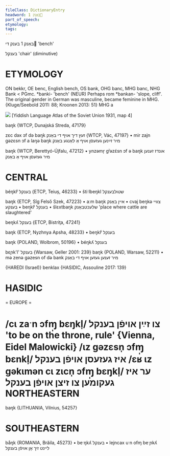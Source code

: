 ```yaml
---
fileClass: DictionaryEntry
headword: באַנק 1
part_of_speech: 
etymology: 
tags: 
---
```

באַנק 1
בענק
די
'bench'

בענקל
'chair' (diminutive)

ETYMOLOGY
===========
ON bekkr, OE benc, English bench, OS bank, OHG banc, MHG banc, NHG Bank < PGmc. *banki- 'bench' (NEUR)
Perhaps rom *bankan- 'slope, cliff'.
The original gender in German was masculine, became feminine in MHG.
{Kluge/Seebold 2011: 88; Kroonen 2013: 51}
MHG a

![](https://ia601509.us.archive.org/29/items/shprakhatlas/ShprakhatlasKarte4-Optimized.jpg)
[Yiddish Language Atlas of the Soviet Union 1931, map 4] 

baŋk {WTCP, Dunajská Streda, 47179}

zɛc dəx ɔf də baŋk זעץ דיך אויף די באַנק  {WTCP, Vác, 47197}
	•	mir zajn gəzɛsn ɔf a laŋə baŋk מיר זײַנען געזעסן אויף אַ לאַנגע באַנק

baŋk {WTCP, Berettyó-Újfalu, 47212}
	•	ynzəmr̩ gʲəzɛ́sn ɔf ə baŋk אונדז זענען מיר געזעסן אויף אַ באַנק 

CENTRAL
========

béŋklʲ בענקל {ETCP, Teiuș, 46233}
	•	štiˑlbeŋkl שטולבענקל

baŋk {ETCP, Sîg Felső Szek, 47223}
	•	aːm baŋk איין באַנק
	•	cvaj beŋkə צוויי בענקע
	•	beɳklʲ בענקל
	•	šlɛxtbaŋk שלעכטבאַנק 'place where cattle are slaughtered'

beŋkʎ בענקל {ETCP, Bistriţa, 47241}

baŋk {ETCP, Nyzhnya Apsha, 48233}
	•	beŋklʲ בענקל

baŋk {POLAND, Wolbrom, 50196}
	•	béŋkʎ בענקל

bɛɲk'l' בענקל {Warsaw, Geller 2001: 239}
baŋk {POLAND, Warsaw, 52211}
	•	mə zenə gəzesn of də bank מיר זענען געזען אויף די באַנק 

{HAREDI (Israel)}
benklax {HASIDIC, Assouline 2017: 139}

HASIDIC
=======
= EUROPE = 

/cɩ zaˑn ɔfɱ̩ bɛŋkl̩/ צו זײַן אויפֿן בענקל 'to be on the throne, rule' {Vienna, Eidel Malowicki}
/ɩz gəzɛsn̩ ɔfɱ̩ bɛnkl̩/ איז געזעסן אויפֿן בענקל
/ɛʁ ɩz gəkɩmən cɩ zɩcn̩ ɔfɱ̩ bɛŋkl̩/ ער איז געקומען צו זיצן אויפֿן בענקל
NORTHEASTERN
==============

baŋk {LITHUANIA, Vilnius, 54257}

SOUTHEASTERN
==============

båŋk {ROMANIA, Brăila, 45273}
	•	beˑŋkʎ בענקל
	•	lejncax uˑn ofɱ beˑɲkʎ ליינט זיך אָן אויפֿן בענקל
